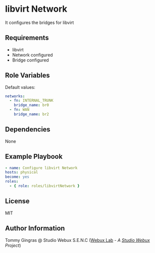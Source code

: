 # libvirt Network

It configures the bridges for libvirt

## Requirements

- libvirt
- Network configured
- Bridge configured

## Role Variables

Default values:

```yaml
networks:
  - fn: INTERNAL_TRUNK
    bridge_name: br0
  - fn: WAN
    bridge_name: br2
```

## Dependencies

None

## Example Playbook

```yaml
- name: Configure libvirt Network
hosts: physical
become: yes
roles:
  - { role: roles/libvirtNetwork }
```

## License

MIT

## Author Information

Tommy Gingras @ Studio Webux S.E.N.C ([Webux Lab](https://webuxlab.com) - _A [Studio Webux](https://studiowebux.com) Project_)
